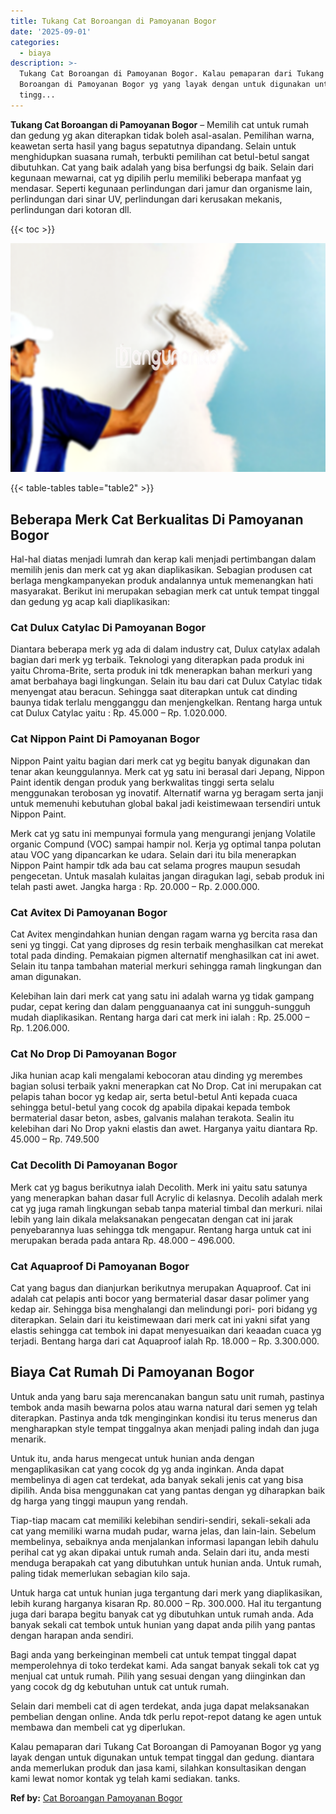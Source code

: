```yaml
---
title: Tukang Cat Boroangan di Pamoyanan Bogor
date: '2025-09-01'
categories:
  - biaya
description: >-
  Tukang Cat Boroangan di Pamoyanan Bogor. Kalau pemaparan dari Tukang Cat
  Boroangan di Pamoyanan Bogor yg yang layak dengan untuk digunakan untuk tempat
  tingg...
---
```


**Tukang Cat Boroangan di Pamoyanan Bogor** – Memilih cat untuk rumah dan gedung yg akan diterapkan tidak boleh asal-asalan. Pemilihan warna, keawetan serta hasil yang bagus sepatutnya dipandang. Selain untuk menghidupkan suasana rumah, terbukti pemilihan cat betul-betul sangat dibutuhkan. Cat yang baik adalah yang bisa berfungsi dg baik. Selain dari kegunaan mewarnai, cat yg dipilih perlu memiliki beberapa manfaat yg mendasar. Seperti kegunaan perlindungan dari jamur dan organisme lain, perlindungan dari sinar UV, perlindungan dari kerusakan mekanis, perlindungan dari kotoran dll.

{{< toc >}}

![Tukang Cat Boroangan di Pamoyanan Bogor](/images/jasa-cat-murah05.png)

{{< table-tables table="table2" >}}

## Beberapa Merk Cat Berkualitas Di Pamoyanan Bogor

Hal-hal diatas menjadi lumrah dan kerap kali menjadi pertimbangan dalam memilih jenis dan merk cat yg akan diaplikasikan. Sebagian produsen cat berlaga mengkampanyekan produk andalannya untuk memenangkan hati masyarakat. Berikut ini merupakan sebagian merk cat untuk tempat tinggal dan gedung yg acap kali diaplikasikan:

### Cat Dulux Catylac Di Pamoyanan Bogor

Diantara beberapa merk yg ada di dalam industry cat, Dulux catylax adalah bagian dari merk yg terbaik. Teknologi yang diterapkan pada produk ini yaitu Chroma-Brite, serta produk ini tdk menerapkan bahan merkuri yang amat berbahaya bagi lingkungan. Selain itu bau dari cat Dulux Catylac tidak menyengat atau beracun. Sehingga saat diterapkan untuk cat dinding baunya tidak terlalu mengganggu dan menjengkelkan. Rentang harga untuk cat Dulux Catylac yaitu : Rp. 45.000 – Rp. 1.020.000.

### Cat Nippon Paint Di Pamoyanan Bogor

Nippon Paint yaitu bagian dari merk cat yg begitu banyak digunakan dan tenar akan keunggulannya. Merk cat yg satu ini berasal dari Jepang, Nippon Paint identik dengan produk yang berkwalitas tinggi serta selalu menggunakan terobosan yg inovatif. Alternatif warna yg beragam serta janji untuk memenuhi kebutuhan global bakal jadi keistimewaan tersendiri untuk Nippon Paint.

Merk cat yg satu ini mempunyai formula yang mengurangi jenjang Volatile organic Compund (VOC) sampai hampir nol. Kerja yg optimal tanpa polutan atau VOC yang dipancarkan ke udara. Selain dari itu bila menerapkan Nippon Paint hampir tdk ada bau cat selama progres maupun sesudah pengecetan. Untuk masalah kulaitas jangan diragukan lagi, sebab produk ini telah pasti awet. Jangka harga : Rp. 20.000 – Rp. 2.000.000.

### Cat Avitex Di Pamoyanan Bogor

Cat Avitex mengindahkan hunian dengan ragam warna yg bercita rasa dan seni yg tinggi. Cat yang diproses dg resin terbaik menghasilkan cat merekat total pada dinding. Pemakaian pigmen alternatif menghasilkan cat ini awet. Selain itu tanpa tambahan material merkuri sehingga ramah lingkungan dan aman digunakan.

Kelebihan lain dari merk cat yang satu ini adalah warna yg tidak gampang pudar, cepat kering dan dalam pengguanaanya cat ini sungguh-sungguh mudah diaplikasikan. Rentang harga dari cat merk ini ialah : Rp. 25.000 – Rp. 1.206.000.

### Cat No Drop Di Pamoyanan Bogor

Jika hunian acap kali mengalami kebocoran atau dinding yg merembes bagian solusi terbaik yakni menerapkan cat No Drop. Cat ini merupakan cat pelapis tahan bocor yg kedap air, serta betul-betul Anti kepada cuaca sehingga betul-betul yang cocok dg apabila dipakai kepada tembok bermaterial dasar beton, asbes, galvanis malahan terakota. Sealin itu kelebihan dari No Drop yakni elastis dan awet. Harganya yaitu diantara Rp. 45.000 – Rp. 749.500

### Cat Decolith Di Pamoyanan Bogor

Merk cat yg bagus berikutnya ialah Decolith. Merk ini yaitu satu satunya yang menerapkan bahan dasar full Acrylic di kelasnya. Decolih adalah merk cat yg juga ramah lingkungan sebab tanpa material timbal dan merkuri. nilai lebih yang lain dikala melaksanakan pengecatan dengan cat ini jarak penyebarannya luas sehingga tdk mengapur. Rentang harga untuk cat ini merupakan berada pada antara Rp. 48.000 – 496.000.

### Cat Aquaproof Di Pamoyanan Bogor

Cat yang bagus dan dianjurkan berikutnya merupakan Aquaproof. Cat ini adalah cat pelapis anti bocor yang bermaterial dasar dasar polimer yang kedap air. Sehingga bisa menghalangi dan melindungi pori- pori bidang yg diterapkan. Selain dari itu keistimewaan dari merk cat ini yakni sifat yang elastis sehingga cat tembok ini dapat menyesuaikan dari keaadan cuaca yg terjadi. Bentang harga dari cat Aquaproof ialah Rp. 18.000 – Rp. 3.300.000.

## Biaya Cat Rumah Di Pamoyanan Bogor

Untuk anda yang baru saja merencanakan bangun satu unit rumah, pastinya tembok anda masih bewarna polos atau warna natural dari semen yg telah diterapkan. Pastinya anda tdk menginginkan kondisi itu terus menerus dan mengharapkan style tempat tinggalnya akan menjadi paling indah dan juga menarik.

Untuk itu, anda harus mengecat untuk hunian anda dengan mengaplikasikan cat yang cocok dg yg anda inginkan. Anda dapat membelinya di agen cat terdekat, ada banyak sekali jenis cat yang bisa dipilih. Anda bisa menggunakan cat yang pantas dengan yg diharapkan baik dg harga yang tinggi maupun yang rendah.

Tiap-tiap macam cat memiliki kelebihan sendiri-sendiri, sekali-sekali ada cat yang memiliki warna mudah pudar, warna jelas, dan lain-lain. Sebelum membelinya, sebaiknya anda menjalankan informasi lapangan lebih dahulu perihal cat yg akan dipakai untuk rumah anda. Selain dari itu, anda mesti menduga berapakah cat yang dibutuhkan untuk hunian anda. Untuk rumah, paling tidak memerlukan sebagian kilo saja.

Untuk harga cat untuk hunian juga tergantung dari merk yang diaplikasikan, lebih kurang harganya kisaran Rp. 80.000 – Rp. 300.000. Hal itu tergantung juga dari barapa begitu banyak cat yg dibutuhkan untuk rumah anda. Ada banyak sekali cat tembok untuk hunian yang dapat anda pilih yang pantas dengan harapan anda sendiri.

Bagi anda yang berkeinginan membeli cat untuk tempat tinggal dapat memperolehnya di toko terdekat kami. Ada sangat banyak sekali tok cat yg menjual cat untuk rumah. Pilih yang sesuai dengan yang diinginkan dan yang cocok dg dg kebutuhan untuk cat untuk rumah.

Selain dari membeli cat di agen terdekat, anda juga dapat melaksanakan pembelian dengan online. Anda tdk perlu repot-repot datang ke agen untuk membawa dan membeli cat yg diperlukan.

Kalau pemaparan dari Tukang Cat Boroangan di Pamoyanan Bogor yg yang layak dengan untuk digunakan untuk tempat tinggal dan gedung. diantara anda memerlukan produk dan jasa kami, silahkan konsultasikan dengan kami lewat nomor kontak yg telah kami sediakan. tanks.

**Ref by:** [Cat Boroangan Pamoyanan Bogor](https://id.wikipedia.org/wiki/Cat)

